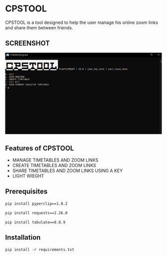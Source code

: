 # CPSTOOL

CPSTOOL is a tool designed to help the user manage his online zoom links and share them between friends.

## SCREENSHOT

![CPSTOOL](screenshots/screenshot.png "CPSTOOL in action")
## Features of CPSTOOL
* MANAGE TIMETABLES AND ZOOM LINKS
* CREATE TIMETABLES AND ZOOM LINKS
* SHARE TIMETABLES AND ZOOM LINKS USING A KEY
* LIGHT WIEGHT


## Prerequisites
```
pip install pyperclip==1.8.2
```
```
pip install requests==2.26.0
```
```
pip install tabulate==0.8.9
```

## Installation
```
pip install -r requirements.txt
```
